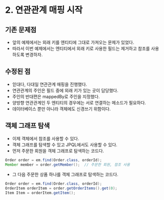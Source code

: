 # 2. 연관관계 매핑 시작
## 기존 문제점
- 앞의 예제에서는 외래 키를 엔티티에 그대로 가져오는 문제가 있었다.
- 따라서 이번 예제에서는 엔티티에서 외래 키로 사용한 필드는 제거하고 참조를 사용하도록 변경하자.

## 수정된 점
- 읻대다, 다대일 연관관계 매핑을 진행했다.
- 연관관계의 주인은 필드 중에 외래 키가 있는 곳이 담당했다.
- 주인의 반대편은 mappedBy로 주인을 지정했다.
- 양방향 연관관계인 두 엔티티의 경우에는 서로 연결하는 메소드가 필요하다.
- 데이터베이스 뿐만 아니라 객체에도 신경쓰기 위함이다.

## 객체 그래프 탐색
- 이제 객체에서 참조를 사용할 수 있다. 
- 객체 그래프를 탐색할 수 있고 JPQL에서도 사용할 수 있다.
- 먼저 주문한 회원을 객체 그래프로 탐색하는 코드다.  
```java
Order order = em.find(Order.class, orderId);
Member member = order.getMember();  // 주문한 회원, 참조 사용
```
- 그 다음 주문한 상품 하나를 객체 그래프로 탐색하는 코드다.  
```java
Order order = em.find(Order.class, orderId);
OrderItem orderItem = order.getOrderItems().get(0);
Item Item = orderItem.getItem();
```

